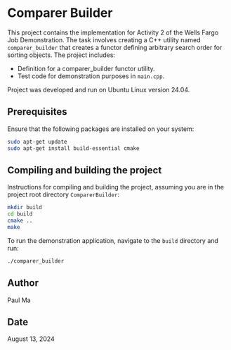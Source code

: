 # Comparer Builder

This project contains the implementation for Activity 2 of the Wells Fargo Job Demonstration. The task involves creating a C++ utility named `comparer_builder` that creates a functor defining arbitrary search order for sorting objects. The project includes:

- Definition for a comparer_builder functor utility.
- Test code for demonstration purposes in `main.cpp`.

Project was developed and run on Ubuntu Linux version 24.04.

## Prerequisites

Ensure that the following packages are installed on your system:

```bash
sudo apt-get update
sudo apt-get install build-essential cmake
```

## Compiling and building the project

Instructions for compiling and building the project, assuming you are in the project root directory `ComparerBuilder`:

```bash
mkdir build
cd build
cmake ..
make
```

To run the demonstration application, navigate to the `build` directory and run:

```bash
./comparer_builder
```

## Author
Paul Ma

## Date
August 13, 2024
